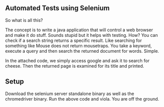 ## Automated Tests using Selenium

So what is all this?

The concept is to write a java application that will control a web browser and make it do stuff. Sounds stupid but it helps with testing. How?
You can check if a search string returns a specific result. Like searching for something like Mouse does not return mousetraps. You take a keyword, execute a query and then search the returned document for words. Simple.

In the attached code, we simply access google and ask it to search for cheese. Then the returned page is examined for its title and printed.

## Setup
Download the selenium server standalone binary as well as the chromedriver binary. Run the above code and viola. You are off the ground.
